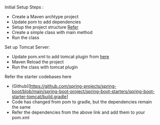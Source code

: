 Initial Setup Steps :
- Create a Maven archtype project
- Update pom to add dependencies 
- Setup the project structure [Refer](https://stackoverflow.com/questions/10654120/error-could-not-find-or-load-main-class-in-intellij-ide)
- Create a simple class with main method
- Run the class

Set up Tomcat Server:
- Update pom.xml to add tomcat plugin from [here](https://mvnrepository.com/artifact/org.apache.tomcat.embed/tomcat-embed-core/8.5.37)
- Maven Reload the project 
- Run the class with tomcat plugin

Refer the starter codebases here 
- (Github)[https://github.com/spring-projects/spring-boot/blob/main/spring-boot-project/spring-boot-starters/spring-boot-starter-tomcat/build.gradle]
- Code has changed from pom to gradle, but the dependencies remain the same
- Refer the dependencies from the above link and add them to your pom.xml
